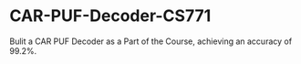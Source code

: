 # CAR-PUF-Decoder-CS771
Bulit a CAR PUF Decoder as a Part of the Course, achieving an accuracy of 99.2%.
